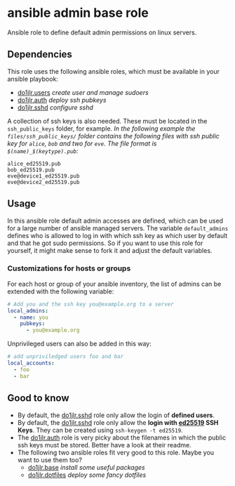  ansible admin base role
================

Ansible role to define default admin permissions on linux servers.

 Dependencies
-----------------
This role uses the following ansible roles, which must be available in your ansible playbook:

- [do1jlr.users](https://github.com/roles-ansible/ansible_role_users.git) *create user and manage sudoers*
- [do1jlr.auth](https://github.com/roles-ansible/ansible_role_auth.git) *deploy ssh pubkeys*
- [do1jlr.sshd](https://github.com/roles-ansible/ansible_role_sshd.git) *configure sshd*

A collection of ssh keys is also needed. These must be located in the ``ssh_public_keys`` folder, for example.
*In the following example the ``files/ssh_public_keys/`` folder contains the following files with ssh public key for ``alice``, ``bob`` and two for ``eve``. The file format is ``$(name)_$(keytype).pub``:*
```
alice_ed25519.pub
bob_ed25519.pub
eve@device1_ed25519.pub
eve@device2_ed25519.pub
```

 Usage
-------
In this ansible role default admin accesses are defined, which can be used for a large number of ansible managed servers.
The variable ``default_admins`` defines who is allowed to log in with which ssh key as which user by default and that he got sudo permissions.
So if you want to use this role for yourself, it might make sense to fork it and adjust the default variables.

### Customizations for hosts or groups
For each host or group of your ansible inventory, the list of admins can be extended with the following variable:
```yaml
# Add you and the ssh key you@example.org to a server
local_admins:
  - name: you
    pubkeys:
      - you@example.org
```

Unprivileged users can also be added in this way:
```yaml
# add unpriviledged users foo and bar
local_accounts:
  - foo
  - bar
```

 Good to know
---------------

+ By default, the [do1jlr.sshd](https://github.com/roles-ansible/ansible_role_sshd.git) role only allow the login of **defined users**.
+ By default, the [do1jlr.sshd](https://github.com/roles-ansible/ansible_role_sshd.git) role only allow the **login with [ed25519](https://de.wikipedia.org/wiki/Curve25519) SSH Keys**. They can be created using ``ssh-keygen -t ed25519``.
+ The [do1jlr.auth](https://github.com/roles-ansible/ansible_role_auth.git) role is very picky about the filenames in which the public ssh keys must be stored. Better have a look at their readme.
+ The following two ansible roles fit very good to this role. Maybe you want to use them too?
  - [do1jlr.base](https://github.com/roles-ansible/ansible_role_base.git) *install some useful packages*
  - [do1jlr.dotfiles](https://github.com/roles-ansible/ansible_role_dotfiles) *deploy some fancy dotfiles*
